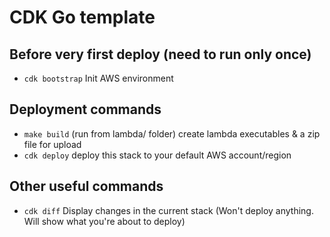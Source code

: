 # CDK Go template

## Before very first deploy (need to run only once)
* `cdk bootstrap`   Init AWS environment

## Deployment commands
 * `make build`    (run from lambda/ folder) create lambda executables & a zip file for upload
 * `cdk deploy`    deploy this stack to your default AWS account/region

## Other useful commands
 * `cdk diff`       Display changes in the current stack (Won't deploy anything. Will show what you're about to deploy)
